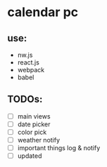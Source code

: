 # calendar pc

## use:

- nw.js
- react.js
- webpack
- babel

## TODOs:

- [ ] main views
- [ ] date picker
- [ ] color pick
- [ ] weather notify
- [ ] important things log & notify
- [ ] updated
